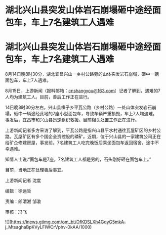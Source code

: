 # 湖北兴山县突发山体岩石崩塌砸中途经面包车，车上7名建筑工人遇难

# 湖北兴山县突发山体岩石崩塌砸中途经面包车，车上7名建筑工人遇难

8月14日晚8时30分，湖北宜昌兴山一乡村公路旁的山体突发岩石崩塌，砸中一辆面包车，车上7人遇难。

8月15日，上游新闻（报料邮箱：cnshangyou@163.com）记者了解到，遇难的7人均为建筑工人。目前，善后工作正在进行。

14日晚8时30分左右，兴山县榛子乡平瓦公路（乡村公路）一处山体突发岩石崩塌，砸中一辆途经此地的7座小型面包车，导致车辆严重损毁，车上7人均遇难。事发后，宜昌市和兴山县迅速组织救援。目前相关处置工作正在进行。

上游新闻记者多方采访了解到，平瓦公路是指兴山县平水村通往瓦屋矿区的乡村公路。瓦屋矿区有多个国企全资控股的磷矿。近期，位于兴山县的一家建筑公司正在给矿企修建房屋，事发前，7名建筑工人吃完晚饭后乘坐面包车返回宿舍，途中不幸遇难。

知情人士说:“面包车是7座，7名建筑工人都是男的，石头刚好砸在面包车上。”

目前，当地正在处理善后事宜。

上游新闻记者 沈度

编辑：徐远哲

责编：郎清湘 邹渝

审核：冯飞

![](https://inews.gtimg.com/om_bt/OfKDSLXh4GqyG5mkA-
j_MtsaghaBpKVyLFIWCrVphv-0kAA/1000)

